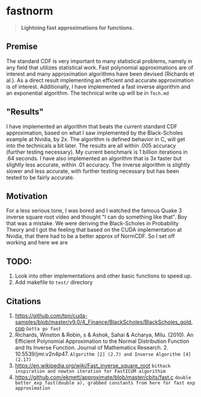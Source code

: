 # **fastnorm**
>**Lightning fast approximations for functions.**

## **Premise**
The standard CDF is very important to many statistical problems, namely in any field that utilizes statistical work. Fast polynomial approximations are of interest and many approximation algorithms have been devised (Richards et al.). As a direct result implementing an efficient and accurate approximation is of interest. Additionally, I have implemented a fast inverse algorithm and an exponential algorithm. The technical write up will be in  `Tech.md`

## **"Results"**
I have implemented an algorithm that beats the current standard CDF approximation, based on what I saw implemented by the Black-Scholes example at Nvidia, by 2x. The algorithm is defined behavior in C, will get into the technicals a bit later. The results are all within .005 accuracy (further testing necessary). My current benchmark is 1 billion iterations in .64 seconds. I have also implemented an algorithm that is 3x faster but slightly less accurate, within .01 accuracy. The inverse algorithm is slightly slower and less accurate, with further testing necessary but has been tested to be fairly accurate. 


## **Motivation**
For a less serious tone, I was bored and I watched the famous Quake 3 inverse square root video and thought "I can do something like that". Boy that was a mistake. We were deriving the Black-Scholes in Probability Theory and I got the feeling that based on the CUDA implementation at Nvidia, that there had to be a better approx of NormCDF. So I set off working and here we are
## TODO:
1. Look into other implementations and other basic functions to speed up.
2. Add makefile to `test/` directory

## **Citations**
1. https://github.com/tpn/cuda-samples/blob/master/v9.0/4_Finance/BlackScholes/BlackScholes_gold.cpp   `Gotta go fast`
2. Richards, Winston & Robin, s & Ashok, Sahai & Acharya, Milu. (2010). An Efficient Polynomial Approximation to the Normal Distribution Function and Its Inverse Function. Journal of Mathematics Research. 2. 10.5539/jmr.v2n4p47. `Algorithm [2] (2.7) and Inverse Algorithm [4] (2.17)`
3. https://en.wikipedia.org/wiki/Fast_inverse_square_root 
 `bithack inspiration and newton iteration for FastICUM algorithim`
4. https://github.com/ekmett/approximate/blob/master/cbits/fast.c `double better_exp_fast(double a), grabbed constants from here for fast exp approximation`